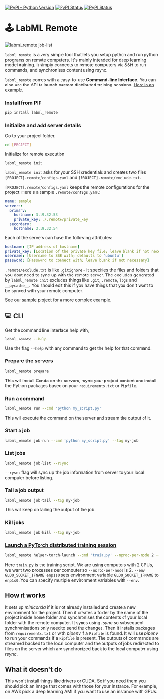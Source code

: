 [![PyPI - Python Version](https://badge.fury.io/py/labml-remote.svg)](https://badge.fury.io/py/labml-remote)
[![PyPI Status](https://pepy.tech/badge/labml_remote)](https://pepy.tech/project/labml_remote)
[![PyPI Status](https://img.shields.io/badge/slack-chat-green.svg?logo=slack)](https://join.slack.com/t/labforml/shared_invite/zt-egj9zvq9-Dl3hhZqobexgT7aVKnD14g/)

# 🕹 LabML Remote

![labml_remote job-list](https://github.com/lab-ml/remote/raw/master/notes/ddp-job-list.png)

`labml_remote` is a very simple tool that lets you setup python and
 run python programs on remote computers.
It's mainly intended for deep learning model training.
It simply connects to remote computers via SSH to run commands,
 and synchronises content using rsync.
 
`labml_remote` comes with a easy-to-use **Command-line Interface**.
You can also use the API to launch 
custom distributed training sessions.
[Here is an example](https://github.com/lab-ml/remote/blob/master/sample/api_sample.py).

### Install from PIP

```bash
pip install labml_remote
```

### Initialize and add server details

Go to your project folder.

```bash
cd [PROJECT]
```

Initialize for remote execution
```bash
labml_remote init
```

`labml_remote init` asks for your SSH credentials and creates two files `[PROJECT].remote/configs.yaml`
and `[PROJECT].remote/exclude.txt`.

`[PROJECT].remote/configs.yaml` keeps the remote configurations for the project.
Here's a sample `.remote/configs.yaml`:

```yaml
name: sample
servers:
  primary:
    hostname: 3.19.32.53
    private_key: ./.remote/private_key
  secondary:
    hostname: 3.19.32.54
```

Each of the servers can have the following attributes:

```yaml
hostname: [IP address of hostname]
private_key: [Location of the private key file; leave blank if not necessary]
username: [Username to SSH with; defaults to 'ubuntu']
password: [Password to connect with; leave blank if not necessary]
```

`.remote/exclude.txt` is like `.gitignore` - it specifies the files and folders that you dont need
to sync up with the remote server. The excludes generated by `labml_remote init` excludes
things like `.git`, `.remote`, `logs` and `__pycache__`.
You should edit this if you have things that you don't want to be synced 
with your remote computer.

See our [sample project](https://github.com/lab-ml/remote/tree/master/sample)  for a more complex example.

## 💻 CLI

Get the command line interface help with,

```bash
labml_remote --help
```

Use the flag `--help` with any command to get the help for that command.

### Prepare the servers

```bash
labml_remote prepare
```

This will install Conda on the servers, rsync your project content and install the
 Python packages based on your `requirements.txt` or `Pipfile`.

### Run a command

```bash
labml_remote run --cmd 'python my_script.py'
```

This will execute the command on the server and stream the output of it.

### Start a job

```bash
labml_remote job-run --cmd 'python my_script.py' --tag my-job
```

### List jobs

```bash
labml_remote job-list --rsync
```

`--rysnc` flag will sync up the job information from server to your local computer before
listing.

### Tail a job output

```bash
labml_remote job-tail --tag my-job
```

This will keep on tailing the output of the job.

### Kill jobs

```bash
labml_remote job-kill --tag my-job
```

### [Launch a PyTorch distributed training session](https://github.com/lab-ml/remote/blob/master/notes/pytorch-ddp.md)

```bash
labml_remote helper-torch-launch --cmd 'train.py' --nproc-per-node 2 --env GLOO_SOCKET_IFNAME enp1s0
```
Here `train.py` is the training script. We are using computers  with 2 GPUs, we want two processes per computer
so `--nproc-per-node` is 2. `--env GLOO_SOCKET_IFNAME enp1s0` sets environment variable `GLOO_SOCKET_IFNAME` to
`enp1s0`. You can specify multiple environment variables with `--env`.

## How it works

It sets up *miniconda* if it is not already installed and create a new environment for the project.
Then it creates a folder by the name of the project inside home folder and synchronises the contents
of your local folder with the remote computer.
It syncs using *rsync* so subsequent synchronisations only need to send the changes.
Then it installs packages from `requirements.txt` or with *pipenv* if a `Pipfile` is found.
It will use *pipenv* to run your commands if a `Pipfile` is present.
The outputs of commands are streamed backed to the local computer and the outputs of jobs redirected to
files on the server which are synchronized back to the local computer using *rsync*.

## What it doesn't do

This won't install things like drivers or CUDA. So if you need them you should pick an
image that comes with those for your instance. For example, on AWS pick a deep learning
AMI if you want to use an instance with GPUs.
